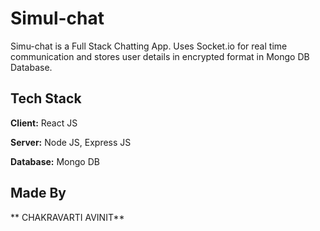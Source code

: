 
# Simul-chat

Simu-chat is a Full Stack Chatting App.
Uses Socket.io for real time communication and stores user details in encrypted format in Mongo DB Database.
## Tech Stack

**Client:** React JS

**Server:** Node JS, Express JS

**Database:** Mongo DB
  
## Made By
** CHAKRAVARTI AVINIT**

  
